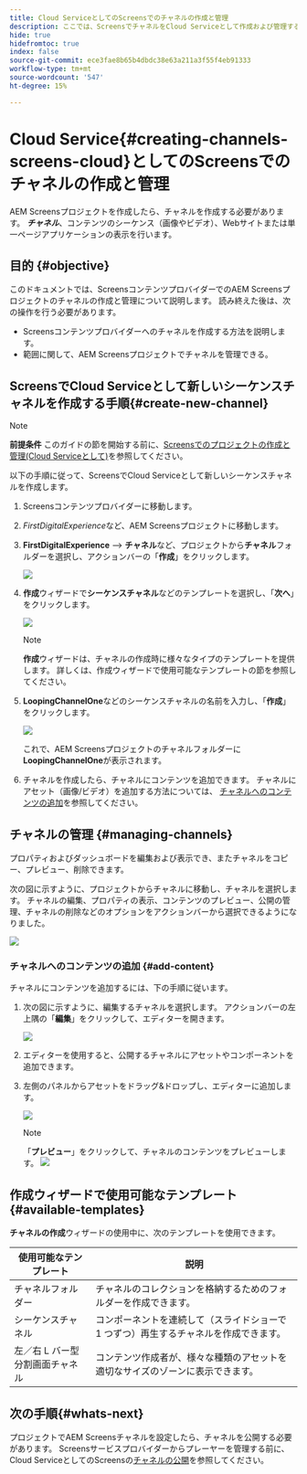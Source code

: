 ```yaml
---
title: Cloud ServiceとしてのScreensでのチャネルの作成と管理
description: ここでは、ScreensでチャネルをCloud Serviceとして作成および管理する方法について説明します。
hide: true
hidefromtoc: true
index: false
source-git-commit: ece3fae8b65b4dbdc38e63a211a3f55f4eb91333
workflow-type: tm+mt
source-wordcount: '547'
ht-degree: 15%

---
```



# Cloud Service{#creating-channels-screens-cloud}としてのScreensでのチャネルの作成と管理

AEM Screensプロジェクトを作成したら、チャネルを作成する必要があります。
***チャネル***、コンテンツのシーケンス（画像やビデオ）、Webサイトまたは単一ページアプリケーションの表示を行います。

## 目的 {#objective}

このドキュメントでは、ScreensコンテンツプロバイダーでのAEM Screensプロジェクトのチャネルの作成と管理について説明します。 読み終えた後は、次の操作を行う必要があります。

* Screensコンテンツプロバイダーへのチャネルを作成する方法を説明します。
* 範囲に関して、AEM Screensプロジェクトでチャネルを管理できる。

## ScreensでCloud Serviceとして新しいシーケンスチャネルを作成する手順{#create-new-channel}

>[!NOTE]
>**前提条件**
>このガイドの節を開始する前に、[Screensでのプロジェクトの作成と管理(Cloud Serviceとして)](/help/screens-cloud/creating-content/creating-projects-screens-cloud.md)を参照してください。

以下の手順に従って、ScreensでCloud Serviceとして新しいシーケンスチャネルを作成します。

1. Screensコンテンツプロバイダーに移動します。

1. *FirstDigitalExperience*&#x200B;など、AEM Screensプロジェクトに移動します。

1. **FirstDigitalExperience** —> **チャネル**&#x200B;など、プロジェクトから&#x200B;**チャネル**&#x200B;フォルダーを選択し、アクションバーの「**作成**」をクリックします。

   ![](/help/screens-cloud/assets/create-content/channel-create1.png)

1. **作成**&#x200B;ウィザードで&#x200B;**シーケンスチャネル**&#x200B;などのテンプレートを選択し、「**次へ**」をクリックします。

   ![](/help/screens-cloud/assets/create-content/channel-create2.png)
   >[!NOTE]
   > **作成**&#x200B;ウィザードは、チャネルの作成時に様々なタイプのテンプレートを提供します。 詳しくは、作成ウィザードで使用可能なテンプレートの節を参照してください。

1. **LoopingChannelOne**&#x200B;などのシーケンスチャネルの名前を入力し、「**作成**」をクリックします。

   ![](/help/screens-cloud/assets/create-content/channel-create3.png)

   これで、AEM Screensプロジェクトのチャネルフォルダーに&#x200B;**LoopingChannelOne**&#x200B;が表示されます。

1. チャネルを作成したら、チャネルにコンテンツを追加できます。 チャネルにアセット（画像/ビデオ）を追加する方法については、 [チャネルへのコンテンツの追加](#add-content)を参照してください。

## チャネルの管理 {#managing-channels}

プロパティおよびダッシュボードを編集および表示でき、またチャネルをコピー、プレビュー、削除できます。

次の図に示すように、プロジェクトからチャネルに移動し、チャネルを選択します。 チャネルの編集、プロパティの表示、コンテンツのプレビュー、公開の管理、チャネルの削除などのオプションをアクションバーから選択できるようになりました。

![](/help/screens-cloud/assets/create-content/channelprop1.png)

### チャネルへのコンテンツの追加 {#add-content}

チャネルにコンテンツを追加するには、下の手順に従います。

1. 次の図に示すように、編集するチャネルを選択します。 アクションバーの左上隅の「**編集**」をクリックして、エディターを開きます。

   ![](/help/screens-cloud/assets/create-content/edit-channel1.png)

1. エディターを使用すると、公開するチャネルにアセットやコンポーネントを追加できます。

1. 左側のパネルからアセットをドラッグ&amp;ドロップし、エディターに追加します。

   ![](/help/screens-cloud/assets/create-content/edit-channel2.png)

   >[!NOTE]
   >「**プレビュー**」をクリックして、チャネルのコンテンツをプレビューします。
   >![](/help/screens-cloud/assets/create-content/edit-channelpreview.png)

## 作成ウィザードで使用可能なテンプレート{#available-templates}

**チャネルの作成**&#x200B;ウィザードの使用中に、次のテンプレートを使用できます。

| 使用可能なテンプレート | 説明 |
|--- |--- |
| チャネルフォルダー | チャネルのコレクションを格納するためのフォルダーを作成できます。 |
| シーケンスチャネル | コンポーネントを連続して（スライドショーで 1 つずつ）再生するチャネルを作成できます。 |
| 左／右 L バー型分割画面チャネル | コンテンツ作成者が、様々な種類のアセットを適切なサイズのゾーンに表示できます。 |


## 次の手順{#whats-next}

プロジェクトでAEM Screensチャネルを設定したら、チャネルを公開する必要があります。 Screensサービスプロバイダーからプレーヤーを管理する前に、Cloud ServiceとしてのScreensの[チャネルの公開](/help/screens-cloud/creating-content/manage-publish.md)を参照してください。
